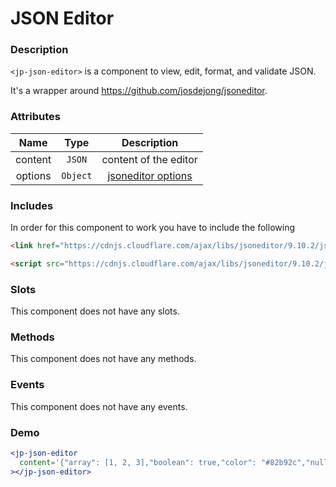 # JSON Editor

### Description

`<jp-json-editor>` is a component to view, edit, format, and validate JSON.

It's a wrapper around https://github.com/josdejong/jsoneditor.

### Attributes


| **Name** | **Type** | **Description** |
| :----: | :----: | :---: |
| content | `JSON` | content of the editor |
| options | `Object` |   [jsoneditor options](https://github.com/josdejong/jsoneditor/blob/master/docs/api.md) |

### Includes

In order for this component to work you have to include the following

```html
<link href="https://cdnjs.cloudflare.com/ajax/libs/jsoneditor/9.10.2/jsoneditor.min.css" rel="stylesheet" type="text/css" />
```

```html
<script src="https://cdnjs.cloudflare.com/ajax/libs/jsoneditor/9.10.2/jsoneditor.min.js"></script>
```

### Slots

This component does not have any slots.

### Methods

This component does not have any methods.

### Events

This component does not have any events.

### Demo

```jsx live
<jp-json-editor
  content='{"array": [1, 2, 3],"boolean": true,"color": "#82b92c","null": null,"number": 123,"object": { "a": "b", "c": "d" },"string": "Hello World"}'
></jp-json-editor>
```
